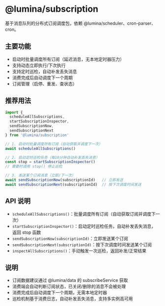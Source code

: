 
# @lumina/subscription

基于消息队列的分布式订阅调度包，依赖 @lumina/scheduler、cron-parser、cron。

## 主要功能

- 启动时批量调度所有订阅（延迟消息，无本地定时器压力）
- 支持动态立即执行/下次执行
- 支持定时巡检，自动补发丢失消息
- 消费完成后自动调度下一个周期
- 订阅管理（启停、重发、查状态）

## 推荐用法

```ts
import {
  scheduleAllSubscriptions,
  startSubscriptionInspector,
  sendSubscriptionNow,
  sendSubscriptionNext
} from '@lumina/subscription'

// 1. 启动时批量调度所有订阅（自动获取并调度下一次）
await scheduleAllSubscriptions()

// 2. 启动定时巡检任务（每10分钟自动补发丢失消息）
const stop = startSubscriptionInspector()
// 需要时调用 stop() 停止巡检

// 3. 发送某个订阅消息（立即/下一次）
await sendSubscriptionNow(subscriptionId)   // 立即发送
await sendSubscriptionNext(subscriptionId)  // 按下次调度时间发送
```

## API 说明

- `scheduleAllSubscriptions()`：批量调度所有订阅（自动获取订阅并调度下一次）
- `startSubscriptionInspector()`：启动定时巡检任务，自动补发丢失消息，返回 stop 函数
- `sendSubscriptionNow(subscriptionId)`：立即发送某个订阅
- `sendSubscriptionNext(subscriptionId)`：按下次调度时间发送某个订阅
- `inspectAllSubscriptions()`：手动触发一次巡检，返回补发/正常结果

## 说明

- 订阅数据建议通过 @lumina/data 的 subscribeService 获取
- 消费端会自动判断订阅状态，已关闭/删除的消息不会被处理
- 消费完成后自动调度下一个周期，无需本地定时器
- 巡检机制基于消费日志，自动补发丢失消息，支持多实例高可用
